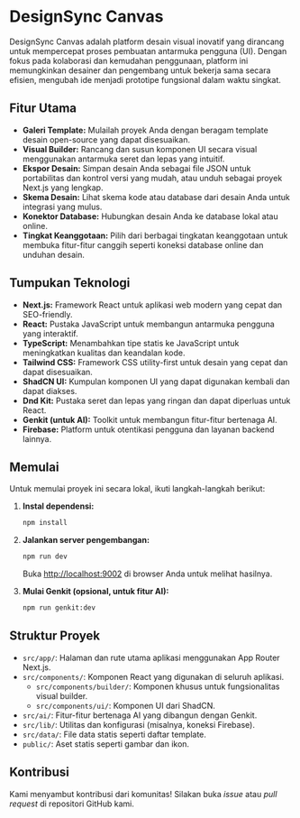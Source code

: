 # DesignSync Canvas

DesignSync Canvas adalah platform desain visual inovatif yang dirancang untuk mempercepat proses pembuatan antarmuka pengguna (UI). Dengan fokus pada kolaborasi dan kemudahan penggunaan, platform ini memungkinkan desainer dan pengembang untuk bekerja sama secara efisien, mengubah ide menjadi prototipe fungsional dalam waktu singkat.

## Fitur Utama

- **Galeri Template:** Mulailah proyek Anda dengan beragam template desain open-source yang dapat disesuaikan.
- **Visual Builder:** Rancang dan susun komponen UI secara visual menggunakan antarmuka seret dan lepas yang intuitif.
- **Ekspor Desain:** Simpan desain Anda sebagai file JSON untuk portabilitas dan kontrol versi yang mudah, atau unduh sebagai proyek Next.js yang lengkap.
- **Skema Desain:** Lihat skema kode atau database dari desain Anda untuk integrasi yang mulus.
- **Konektor Database:** Hubungkan desain Anda ke database lokal atau online.
- **Tingkat Keanggotaan:** Pilih dari berbagai tingkatan keanggotaan untuk membuka fitur-fitur canggih seperti koneksi database online dan unduhan desain.

## Tumpukan Teknologi

- **Next.js:** Framework React untuk aplikasi web modern yang cepat dan SEO-friendly.
- **React:** Pustaka JavaScript untuk membangun antarmuka pengguna yang interaktif.
- **TypeScript:** Menambahkan tipe statis ke JavaScript untuk meningkatkan kualitas dan keandalan kode.
- **Tailwind CSS:** Framework CSS utility-first untuk desain yang cepat dan dapat disesuaikan.
- **ShadCN UI:** Kumpulan komponen UI yang dapat digunakan kembali dan dapat diakses.
- **Dnd Kit:** Pustaka seret dan lepas yang ringan dan dapat diperluas untuk React.
- **Genkit (untuk AI):** Toolkit untuk membangun fitur-fitur bertenaga AI.
- **Firebase:** Platform untuk otentikasi pengguna dan layanan backend lainnya.

## Memulai

Untuk memulai proyek ini secara lokal, ikuti langkah-langkah berikut:

1.  **Instal dependensi:**
    ```bash
    npm install
    ```

2.  **Jalankan server pengembangan:**
    ```bash
    npm run dev
    ```

    Buka [http://localhost:9002](http://localhost:9002) di browser Anda untuk melihat hasilnya.

3.  **Mulai Genkit (opsional, untuk fitur AI):**
    ```bash
    npm run genkit:dev
    ```

## Struktur Proyek

- `src/app/`: Halaman dan rute utama aplikasi menggunakan App Router Next.js.
- `src/components/`: Komponen React yang digunakan di seluruh aplikasi.
  - `src/components/builder/`: Komponen khusus untuk fungsionalitas visual builder.
  - `src/components/ui/`: Komponen UI dari ShadCN.
- `src/ai/`: Fitur-fitur bertenaga AI yang dibangun dengan Genkit.
- `src/lib/`: Utilitas dan konfigurasi (misalnya, koneksi Firebase).
- `src/data/`: File data statis seperti daftar template.
- `public/`: Aset statis seperti gambar dan ikon.

## Kontribusi

Kami menyambut kontribusi dari komunitas! Silakan buka *issue* atau *pull request* di repositori GitHub kami.
